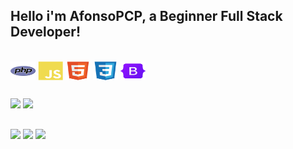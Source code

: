 ## Hello i'm AfonsoPCP, a Beginner Full Stack Developer!


<div style="display: inline_block"><br>
  <img align="center" alt="Afonso-PHP" height="30" width="40" src="https://raw.githubusercontent.com/devicons/devicon/master/icons/php/php-original.svg">
  <img align="center" alt="Afonso-JS" height="30" width="40" src="https://raw.githubusercontent.com/devicons/devicon/master/icons/javascript/javascript-plain.svg">
  <img align="center" alt="Afonso-HTML" height="30" width="40" src="https://raw.githubusercontent.com/devicons/devicon/master/icons/html5/html5-original.svg">
  <img align="center" alt="Afonso-CSS" height="30" width="40" src="https://raw.githubusercontent.com/devicons/devicon/master/icons/css3/css3-original.svg">
  <img align="center" alt="Afonso-BOTSTRAP" height="30" width="40" src="https://raw.githubusercontent.com/devicons/devicon/master/icons/bootstrap/bootstrap-original.svg">
</div>
  
##
 
<img height="150em" src="https://github-readme-stats.vercel.app/api?username=AfonsoPCP-dev&show_icons=true&theme=vue-dark"/>     <img height="150em" src="https://github-readme-stats.vercel.app/api/top-langs/?username=AfonsoPCP-dev&layout=compact&langs_count=16&theme=vue-dark"/>

## 

<div> 
  <a href="https://www.instagram.com/afonsopereira958/" target="_blank"><img src="https://img.shields.io/badge/-Instagram-%23E4405F?style=for-the-badge&logo=instagram&logoColor=white" target="_blank"></a>
 	<a href="https://www.twitch.tv/afonsopcp2" target="_blank"><img src="https://img.shields.io/badge/Twitch-9146FF?style=for-the-badge&logo=twitch&logoColor=white" target="_blank"></a>
 <a href="https://discord.gg/S9Xc2e9nkU" target="_blank"><img src="https://img.shields.io/badge/Discord-7289DA?style=for-the-badge&logo=discord&logoColor=white" target="_blank"></a> 
</div>
